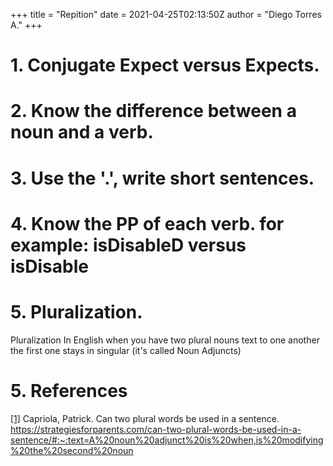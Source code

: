 +++
title = "Repition"
date = 2021-04-25T02:13:50Z
author = "Diego Torres A."
+++



# 1. Conjugate Expect versus Expects.


# 2. Know the difference between a noun and a verb.

# 3. Use the '.', write short sentences.

# 4. Know the PP of each verb. for example: isDisableD versus isDisable

# 5. Pluralization.
Pluralization
In English when you have two plural nouns text to one another the first one stays in singular (it's called Noun Adjuncts)

# 5. References

<a id="ref1" href="https://strategiesforparents.com/can-two-plural-words-be-used-in-a-sentence/#:~:text=A%20noun%20adjunct%20is%20when,is%20modifying%20the%20second%20noun">[1]</a> Capriola, Patrick. Can two plural words be used in a sentence. https://strategiesforparents.com/can-two-plural-words-be-used-in-a-sentence/#:~:text=A%20noun%20adjunct%20is%20when,is%20modifying%20the%20second%20noun
